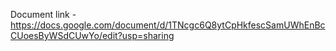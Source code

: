 Document link -
https://docs.google.com/document/d/1TNcgc6Q8ytCpHkfescSamUWhEnBcCUoesByWSdCUwYo/edit?usp=sharing